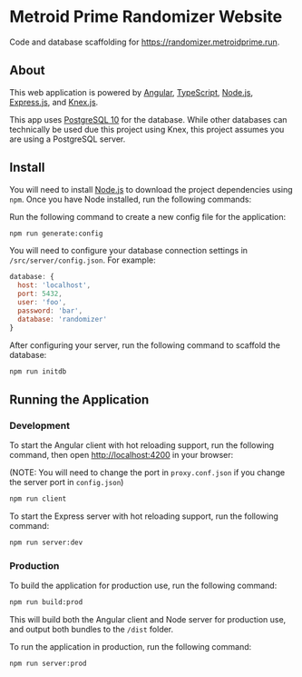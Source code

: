 # Metroid Prime Randomizer Website

Code and database scaffolding for https://randomizer.metroidprime.run.

## About

This web application is powered by [Angular](https://angular.io), [TypeScript](https://www.typescriptlang.org), [Node.js](https://nodejs.org), [Express.js](https://expressjs.com), and [Knex.js](https://knexjs.org).

This app uses [PostgreSQL 10](https://www.postgresql.org/) for the database. While other databases can technically be used due this project using Knex, this project assumes you are using a PostgreSQL server.

## Install

You will need to install [Node.js](https://nodejs.org) to download the project dependencies using `npm`. Once you have Node installed, run the following commands:

Run the following command to create a new config file for the application:

```bash
npm run generate:config
```

You will need to configure your database connection settings in `/src/server/config.json`. For example:

```javascript
database: {
  host: 'localhost',
  port: 5432,
  user: 'foo',
  password: 'bar',
  database: 'randomizer'
}
```

After configuring your server, run the following command to scaffold the database:

```bash
npm run initdb
```

## Running the Application

### Development

To start the Angular client with hot reloading support, run the following command, then open [http://localhost:4200](http://localhost:4200) in your browser:

(NOTE: You will need to change the port in `proxy.conf.json` if you change the server port in `config.json`)

```bash
npm run client
```

To start the Express server with hot reloading support, run the following command:

```bash
npm run server:dev
```

### Production

To build the application for production use, run the following command:

```bash
npm run build:prod
```

This will build both the Angular client and Node server for production use, and output both bundles to the `/dist` folder.

To run the application in production, run the following command:

```bash
npm run server:prod
```
